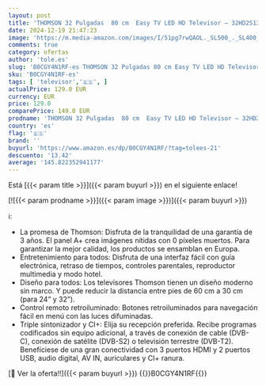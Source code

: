 ```yaml
---
layout: post
title: 'THOMSON 32 Pulgadas  80 cm  Easy TV LED HD Televisor – 32HD2S13-2023'
date: 2024-12-19 21:47:23
image: 'https://m.media-amazon.com/images/I/51pg7rwQAOL._SL500_._SL400_.jpg'
comments: true
category: ofertas
author: 'tole.es'
slug: 'B0CGY4N1RF-es THOMSON 32 Pulgadas 80 cm Easy TV LED HD Televisor –...'
sku: 'B0CGY4N1RF-es'
tags: [ 'televisor','🇪🇸', ]
actualPrice: 129.0 EUR
currency: EUR
price: 129.0
comparePrice: 149.0 EUR
prodname: 'THOMSON 32 Pulgadas  80 cm  Easy TV LED HD Televisor – 32HD2S13-2023'
country: 'es'
flag: '🇪🇸'
brand: ''
buyurl: 'https://www.amazon.es/dp/B0CGY4N1RF/?tag=tolees-21'
descuento: '13.42'
average: '145.822352941177'
---
```


Está [{{< param title >}}]({{< param buyurl >}}) en el siguiente enlace!

[![{{< param prodname >}}]({{< param image >}})]({{< param buyurl >}})

ℹ️:

- La promesa de Thomson: Disfruta de la tranquilidad de una garantía de 3 años. El panel A+ crea imágenes nítidas con 0 píxeles muertos. Para garantizar la mejor calidad, los productos se ensamblan en Europa.
- Entretenimiento para todos: Disfruta de una interfaz fácil con guía electrónica, retraso de tiempos, controles parentales, reproductor multimedia y modo hotel.
- Diseño para todos: Los televisores Thomson tienen un diseño moderno sin marco. Y puede reducir la distancia entre pies de 60 cm a 30 cm (para 24” y 32”).
- Control remoto retroiluminado: Botones retroiluminados para navegación fácil en menú con las luces difuminadas.
- Triple sintonizador y CI+: Elija su recepción preferida. Recibe programas codificados sin equipo adicional, a través de conexión de cable (DVB-C), conexión de satélite (DVB-S2) o televisión terrestre (DVB-T2). Benefíciese de una gran conectividad con 3 puertos HDMI y 2 puertos USB, audio digital, AV IN, auriculares y CI+ ranura.

[🛒 Ver la oferta!!]({{< param buyurl >}})
{{<world>}}B0CGY4N1RF{{</world>}}
